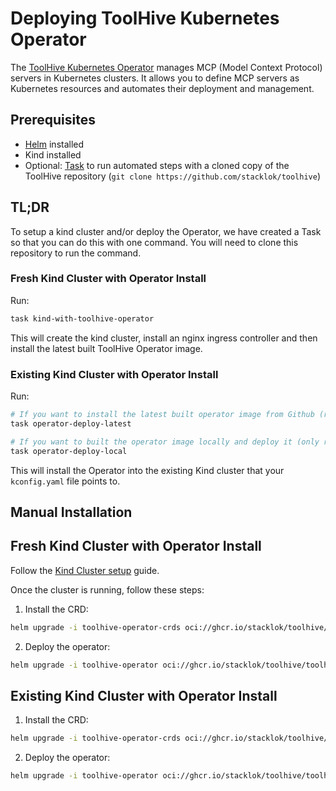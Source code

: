 # Deploying ToolHive Kubernetes Operator

The [ToolHive Kubernetes Operator](../../cmd/thv-operator/README.md) manages MCP (Model Context Protocol) servers in Kubernetes clusters. It allows you to define MCP servers as Kubernetes resources and automates their deployment and management.

## Prerequisites

- [Helm](https://helm.sh/) installed
- Kind installed
- Optional: [Task](https://taskfile.dev/installation/) to run automated steps with a cloned copy of the ToolHive repository
  (`git clone https://github.com/stacklok/toolhive`)


## TL;DR

To setup a kind cluster and/or deploy the Operator, we have created a Task so that you can do this with one command. You will need to clone this repository to run the command.

### Fresh Kind Cluster with Operator Install

Run:
```bash
task kind-with-toolhive-operator
```

This will create the kind cluster, install an nginx ingress controller and then install the latest built ToolHive Operator image.

### Existing Kind Cluster with Operator Install

Run:

```bash
# If you want to install the latest built operator image from Github (recommended)
task operator-deploy-latest

# If you want to built the operator image locally and deploy it (only recommended if you're doing development around the Operator)
task operator-deploy-local
```

This will install the Operator into the existing Kind cluster that your `kconfig.yaml` file points to.

## Manual Installation

## Fresh Kind Cluster with Operator Install

Follow the [Kind Cluster setup](./setup-kind-cluster.md#manual-setup-setup--destroy-a-local-kind-cluster) guide.

Once the cluster is running, follow these steps:

1. Install the CRD:

```bash
helm upgrade -i toolhive-operator-crds oci://ghcr.io/stacklok/toolhive/toolhive-operator-crds
```

2. Deploy the operator:

```bash
helm upgrade -i toolhive-operator oci://ghcr.io/stacklok/toolhive/toolhive-operator -n toolhive-system --create-namespace
```

## Existing Kind Cluster with Operator Install

1. Install the CRD:

```bash
helm upgrade -i toolhive-operator-crds oci://ghcr.io/stacklok/toolhive/toolhive-operator-crds
```

2. Deploy the operator:

```bash
helm upgrade -i toolhive-operator oci://ghcr.io/stacklok/toolhive/toolhive-operator -n toolhive-system --create-namespace
```